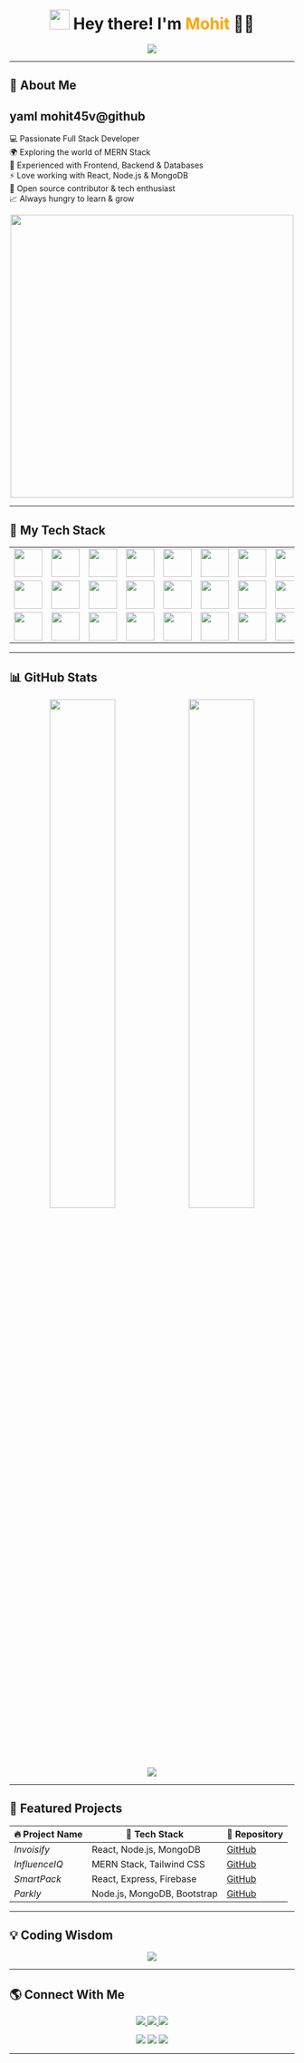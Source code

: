 <h1 align="center">
  <img src="https://media.giphy.com/media/hvRJCLFzcasrR4ia7z/giphy.gif" width="35px">
  Hey there! I'm <span style="color:#FFA500;">Mohit</span> 👨‍💻
</h1>

<p align="center">
  <a href="https://github.com/DenverCoder1/readme-typing-svg">
    <img src="https://readme-typing-svg.herokuapp.com?font=Fira+Code&size=25&duration=3000&pause=1000&color=F7A93A&center=true&vCenter=true&width=550&height=50&lines=MERN+Stack+Developer;Full+Stack+Explorer;Always+Learning+New+Things;Passionate+about+Building+Cool+Stuff!">
  </a>
</p>

---

<!-- About Me -->
## 🤔 About Me  
yaml
mohit45v@github
-----------------
💻 Passionate Full Stack Developer  
🌍 Exploring the world of MERN Stack  
📜 Experienced with Frontend, Backend & Databases  
⚡ Love working with React, Node.js & MongoDB  
🚀 Open source contributor & tech enthusiast  
📈 Always hungry to learn & grow


<p align="center">
  <img src="https://media.giphy.com/media/qgQUggAC3Pfv687qPC/giphy.gif" width="500">
</p>

---

<!-- Tech Stack -->
## 🚀 My Tech Stack  
<table align="center">
<tr>
<td align="center"><img src="https://skillicons.dev/icons?i=html" width="50px"></td>
<td align="center"><img src="https://skillicons.dev/icons?i=css" width="50px"></td>
<td align="center"><img src="https://skillicons.dev/icons?i=js" width="50px"></td>
<td align="center"><img src="https://skillicons.dev/icons?i=react" width="50px"></td>
<td align="center"><img src="https://skillicons.dev/icons?i=nodejs" width="50px"></td>
<td align="center"><img src="https://skillicons.dev/icons?i=express" width="50px"></td>
<td align="center"><img src="https://skillicons.dev/icons?i=mongodb" width="50px"></td>
  <td align="center"><img src="https://skillicons.dev/icons?i=cloudflare" width="50px"></td>
</tr>
<tr>
<td align="center"><img src="https://skillicons.dev/icons?i=tailwind" width="50px"></td>
<td align="center"><img src="https://skillicons.dev/icons?i=bootstrap" width="50px"></td>
<td align="center"><img src="https://skillicons.dev/icons?i=php" width="50px"></td>
<td align="center"><img src="https://skillicons.dev/icons?i=c" width="50px"></td>
<td align="center"><img src="https://skillicons.dev/icons?i=cpp" width="50px"></td>
<td align="center"><img src="https://skillicons.dev/icons?i=java" width="50px"></td>
<td align="center"><img src="https://skillicons.dev/icons?i=python" width="50px"></td>
  <td align="center"><img src="https://skillicons.dev/icons?i=aws" width="50px"></td>
</tr>
<tr>
<td align="center"><img src="https://skillicons.dev/icons?i=firebase" width="50px"></td>
<td align="center"><img src="https://skillicons.dev/icons?i=mysql" width="50px"></td>
<td align="center"><img src="https://skillicons.dev/icons?i=vercel" width="50px"></td>
<td align="center"><img src="https://skillicons.dev/icons?i=aws" width="50px"></td>
<td align="center"><img src="https://skillicons.dev/icons?i=linux" width="50px"></td>
<td align="center"><img src="https://skillicons.dev/icons?i=docker" width="50px"></td>
<td align="center"><img src="https://skillicons.dev/icons?i=git" width="50px"></td>
  <td align="center"><img src="https://skillicons.dev/icons?i=mongodb" width="50px"></td>
  
</tr>
</table>

---

<!-- GitHub Stats -->
## 📊 GitHub Stats  

<p align="center">
  <img src="https://github-readme-stats.vercel.app/api?username=mohit45v&show_icons=true&theme=radical&hide_border=true" width="48%" />
  <img src="https://github-readme-streak-stats.herokuapp.com?user=mohit45v&theme=radical&hide_border=true" width="48%" />
</p>

<p align="center">
  <img src="https://github-readme-activity-graph.vercel.app/graph?username=mohit45v&theme=github&hide_border=true" />
</p>

---

<!-- Projects -->
## 🚀 Featured Projects  

| 🔥 Project Name | 🚀 Tech Stack | 🔗 Repository |
|---------------|------------|------------|
| *Invoisify* | React, Node.js, MongoDB | [GitHub](https://github.com/mohit45v/invoisify) |
| *InfluenceIQ* | MERN Stack, Tailwind CSS | [GitHub](https://github.com/mohit45v/influenceiq) |
| *SmartPack* | React, Express, Firebase | [GitHub](https://github.com/mohit45v/smartpack) |
| *Parkly* | Node.js, MongoDB, Bootstrap | [GitHub](https://github.com/mohit45v/parkly) |

---

<!-- Quote -->
## 💡 Coding Wisdom  
<p align="center">
  <img src="https://quotes-github-readme.vercel.app/api?type=horizontal&theme=algolia">
</p>

---

<!-- Connect With Me -->
## 🌎 Connect With Me  
<p align="center">
  <a href="https://linkedin.com/in/mohit" target="_blank">
    <img src="https://img.shields.io/badge/LinkedIn-0A66C2?style=for-the-badge&logo=linkedin&logoColor=white" />
  </a>
  <a href="mailto:mohit45v@gmail.com">
    <img src="https://img.shields.io/badge/Gmail-D14836?style=for-the-badge&logo=gmail&logoColor=white" />
  </a>
  <a href="https://github.com/mohit45v">
    <img src="https://img.shields.io/badge/GitHub-181717?style=for-the-badge&logo=github&logoColor=white" />
  </a>
</p>

<p align="center">
  <img src="https://forthebadge.com/images/badges/built-with-love.svg">
  <img src="https://forthebadge.com/images/badges/made-with-javascript.svg">
  <img src="https://forthebadge.com/images/badges/powered-by-coffee.svg">
</p>

---

